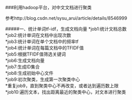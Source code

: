 ###利用hadoop平台，对中文文档进行聚类

参考http://blog.csdn.net/sysu_arui/article/details/8546999

#####一、统计单词tf-idf，生成文档向量
*job1:统计文档总数  
*job2:统计单词在文档中出现次数  
*job3:统计单词在单个文档中的频率tf  
*job4:统计单词在每篇文档中的TFIDF值  
*job5:根据TFIDF值筛选关键词  
*job6:生成文档向量  
*job7:生成ID集合  
*job8:生成初始中心文件  
*job9:初次聚类，生成第一次聚类中心  
*重复job9，直到聚类中心不再改变，或者达到遍历数上限  
*job10:遍历文本，找出距离最近的聚类中心，对文本进行聚类